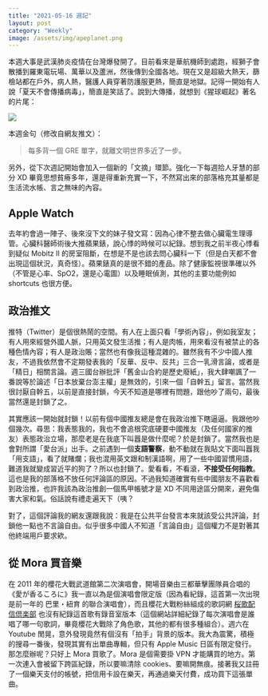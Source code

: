 ```yaml
---
title: "2021-05-16 週記"
layout: post
category: "Weekly"
image: /assets/img/apeplanet.png
---
```


本週大事是武漢肺炎疫情在台灣爆發開了。目前看來是華航機師到處跑，經獅子會散播到羅東電玩場、萬華以及蘆洲，然後傳到全國各地。現在又是超級大熱天，篩檢站都在戶外，病人熱，醫護人員穿著防護服更熱，簡直是地獄。記得一開始有人說「夏天不會傳播病毒」，簡直是笑話了。說到大傳播，就想到《猩球崛起》著名的片尾：

![](/assets/img/apeplanet.png)

本週金句（修改自網友推文）：

> 每多背一個 GRE 單字，就離文明世界多近了一步。

另外，從下次週記開始會加入一個新的「文摘」環節。強化一下每週拾人牙慧的部分 XD 畢竟思想貧瘠多年，還是得重新充實一下，不然寫出來的部落格充其量都是生活流水帳、言之無味的內容。

## Apple Watch

去年約會過一陣子、後來沒下文的妹子發文寫：因為心律不整去做心臟電生理導管。心臟科醫師術後大推蘋果錶，說心悸的時候可以紀錄。想到我之前半夜心悸看到疑似 Mobitz II 的房室阻斷，在想是不是也該去問心臟科一下（但是白天都不會出現這個狀況，真奇怪）。蘋果錶真的是很不錯的產品。除了健康監視很準確以外（不管是心率、SpO2，還是心電圖）以及睡眠偵測，其他的主要功能例如 shortcuts 也很方便。

## 政治推文

推特（Twitter）是個很熱鬧的空間。有人在上面只看「學術內容」，例如我室友；有人用來經營外國人脈，只用英文發生活推；有人是肉帳，用來看沒有被禁止的各種色情內容；有人是政治賬；當然也有像我這種混雜的。雖然我有不少中國人推友，不過我依然會不定期發表我的「反華、反中、反共」三合一乳滑言論，或者是「精日」相關言論。週三國台辦批評「舊金山合約是歷史廢紙」，我大肆嘲諷了一番說等於論述「日本放棄台澎主權」是無效的，引來一個「自幹五」留言。當然我很討厭自幹五，以前是直接封鎖，今天不知道是哪裡有問題，跟他吵了兩句，最後當然還是封鎖了之。

其實應該一開始就封鎖！以前有個中國推友總是會在我政治推下瞎逼逼。我跟他吵個幾次。尋思：我表態我的，我也不會追根究底硬要中國推友（及任何國家的推友）表態政治立場，那麼老是在我底下叫囂是做什麼呢？於是封鎖了。當然我也是會對所謂「愛台派」出手。之前遇到一個**支語警察**，動不動就在我貼文下面叫囂我「用支語」，看了就賭爛；我也混用英文跟和制漢語啊，用了一些中國習慣用語，難道我就變成習近平的狗了？所以也封鎖了。愛看看，不看滾，**不接受任何指教**。這也是我的部落格不放任何評論區的原因。不過我知道確實有些中國朋友不喜歡看到政治推，也許我該為政治推創一個馬甲帳號才是 XD 不同用途區分開來，避免傷害大家和氣。俗話說有禮走遍天下（咦？

對了，這個評論我的網友還跟我說：我是在公共平台發言本來就該受公共評論，封鎖他一點也不言論自由。似乎很多中國人不知道「言論自由」這個權力不是對著其他終端用戶要求欸。

## 從 Mora 買音樂

在 2011 年的櫻花大戰武道館第二次演唱會，開場音樂由三都華擊團隊員合唱的《愛が香るころに》我一直以為是個演唱會限定版（因為看紀錄，這首第一次出現是前一年的 巴里・紐育 的聯合演唱會），而且櫻花大戰粉絲組成的歌詞網 [桜歌配信倶楽部](http://oukahaishin.blog.jp/) 也沒有紀錄這首歌有錄音室版本（這個網站詳細紀錄了每次演唱會是誰唱了哪一句歌詞，畢竟櫻花大戰除了角色歌，其他的都有很多種組合）。週六在 Youtube 閒晃，意外發現竟然有個沒有「拍手」背景的版本。我大為震驚，積極的搜尋一番後，發現其實有出單曲專輯，但只有 Apple Music 日區有限定發行。那怎麼辦呢？只好上 Mora 買歌了。Mora 是個需要掛 VPN 才能購買的地方。第一次連入會被留下跨區紀錄，所以要嘛清除 cookies、要嘛開無痕。接著我又註冊了一個樂天支付的帳號，把信用卡設在樂天，再通過樂天付費，成功買下這張單曲。
